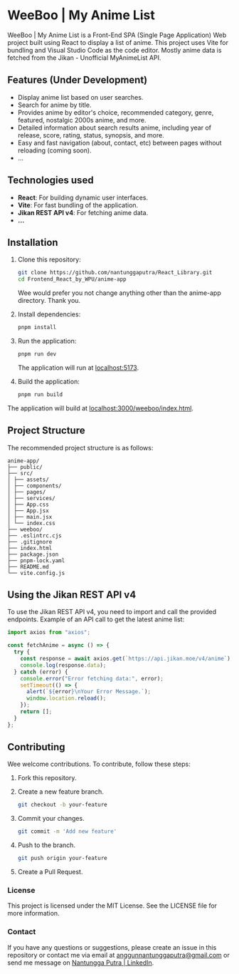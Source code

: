 # WeeBoo | My Anime List

WeeBoo | My Anime List is a Front-End SPA (Single Page Application) Web project built using React to display a list of anime. This project uses Vite for bundling and Visual Studio Code as the code editor. Mostly anime data is fetched from the Jikan - Unofficial MyAnimeList API.

## Features (Under Development)

- Display anime list based on user searches.
- Search for anime by title.
- Provides anime by editor's choice, recommended category, genre, featured, nostalgic 2000s anime, and more.
- Detailed information about search results anime, including year of release, score, rating, status, synopsis, and more.
- Easy and fast navigation (about, contact, etc) between pages without reloading (coming soon).
- ...

## Technologies used

- **React**: For building dynamic user interfaces.
- **Vite**: For fast bundling of the application.
- **Jikan REST API v4**: For fetching anime data.
- **...**

## Installation

1.  Clone this repository:

    ```bash
    git clone https://github.com/nantunggaputra/React_Library.git
    cd Frontend_React_by_WPU/anime-app
    ```

    Wee would prefer you not change anything other than the anime-app directory. Thank you.

2.  Install dependencies:

    ```bash
    pnpm install
    ```

3.  Run the application:

    ```bash
    pnpm run dev
    ```

    The application will run at [localhost:5173](http://localhost:5173).

4.  Build the application:

    ```bash
    pnpm run build
    ```

The application will build at [localhost:3000/weeboo/index.html](http://localhost:3000/weeboo/index.html).

## Project Structure

The recommended project structure is as follows:

```
anime-app/
├── public/
├── src/
│ ├── assets/
│ ├── components/
│ ├── pages/
│ ├── services/
│ ├── App.css
│ ├── App.jsx
│ ├── main.jsx
│ └── index.css
├── weeboo/
├── .eslintrc.cjs
├── .gitignore
├── index.html
├── package.json
├── pnpm-lock.yaml
├── README.md
└── vite.config.js
```

## Using the Jikan REST API v4

To use the Jikan REST API v4, you need to import and call the provided endpoints. Example of an API call to get the latest anime list:

```jsx
import axios from "axios";

const fetchAnime = async () => {
  try {
    const response = await axios.get(`https://api.jikan.moe/v4/anime`);
    console.log(response.data);
  } catch (error) {
    console.error("Error fetching data:", error);
    setTimeout(() => {
      alert(`${error}\nYour Error Message.`);
      window.location.reload();
    });
    return [];
  }
};
```

## Contributing

Wee welcome contributions. To contribute, follow these steps:

1.  Fork this repository.

2.  Create a new feature branch.

    ```bash
    git checkout -b your-feature
    ```

3.  Commit your changes.

    ```bash
    git commit -m 'Add new feature'
    ```

4.  Push to the branch.

    ```bash
    git push origin your-feature
    ```

5.  Create a Pull Request.

### License

This project is licensed under the MIT License. See the LICENSE file for more information.

### Contact

If you have any questions or suggestions, please create an issue in this repository or contact me via email at anggunnantunggaputra@gmail.com or send me message on [Nantungga Putra | LinkedIn](https://www.linkedin.com/in/nantungga-putra-451779116/).
